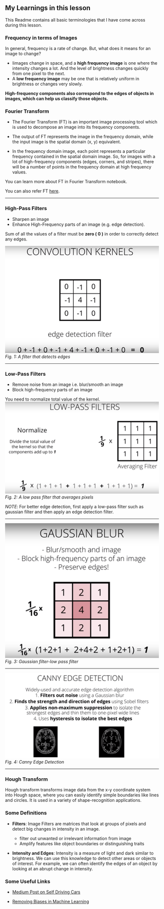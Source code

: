 ## My Learnings in this lesson

This Readme contains all basic terminologies that I have come across during this lesson.

### Frequency in terms of Images

In general, frequency is a rate of change. But, what does it means for an image to change?
-  Iimages change in space, and a **high frequency image** is one where the intensity changes a lot. And the level of brightness changes quickly from one pixel to the next.
-   A **low frequency image** may be one that is relatively uniform in brightness or changes very slowly.

__High-frequency components also correspond to the edges of objects in images, which can help us classify those objects.__

### Fourier Transform
-   The Fourier Transform (FT) is an important image processing tool which is used to decompose an image into its frequency components. 

-   The output of FT represents the image in the frequency domain, while the input image is the spatial domain (x, y) equivalent. 

-   In the frequency domain image, each point represents a particular frequency contained in the spatial domain image. So, for images with a lot of high-frequency components (edges, corners, and stripes), there will be a number of points in the frequency domain at high frequency values.

You can learn more about FT in Fourier Transform notebook.

You can also refer FT [here](https://docs.opencv.org/3.0-beta/doc/py_tutorials/py_imgproc/py_transforms/py_fourier_transform/py_fourier_transform.html).

---

### High-Pass Filters
- Sharpen an image
- Enhance High-Frequency parts of an image (e.g. edge detection).

Sum of all the values of a filter must be **zero ( 0 )** in order to correctly detect any edges.

![Filter](images/conv_kernels.png )
*Fig. 1: A filter that detects edges*

---

### Low-Pass Filters
- Remove noise from an image i.e. blur/smooth an image
- Block high-frequency parts of an image

You need to normalize total value of the kernel.
![Low Pass Filter](images/low_pass_filter.png )
*Fig. 2: A low pass filter that averages pixels*

*NOTE*: For better edge detection, first apply a low-pass filter such as gaussian filter and then apply an edge detection filter.

---
![Gaussian Low Pass Filter](images/gaussian_low_pass_filter.png )
*Fig. 3: Gaussian filter-low pass filter*

---

![Canny Edge Detection](images/canny_edge_detection.png )
*Fig. 4: Canny Edge Detection*

---

### Hough Transform
Hough transform transforms image data from the x-y coordinate system into Hough space, where you can easily identify simple boundaries like lines and circles. It is used in a variety of shape-recognition applications.

### Some Definitions 
- **Filters**: Image Filters are matrices that look at groups of pixels and detect big changes in intensity in an image.
    - filter out unwanted or irrelevant information from image
    - Amplify features like object boundaries or distinguishing traits

- **Intensity and Edges**: Intensity is a measure of light and dark similar to brightness. We can use this knowledge to detect other areas or objects of interest. For example, we can often identify the edges of an object by looking at an abrupt change in intensity.

### Some Useful Links
- [Medium Post on Self Driving Cars](https://towardsdatascience.com/teaching-cars-to-see-advanced-lane-detection-using-computer-vision-87a01de0424f)

- [Removing Biases in Machine Learning](https://godatadriven.com/blog/fairness-in-machine-learning-with-pytorch/)